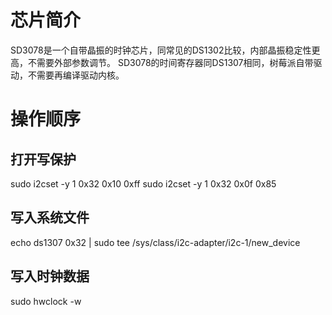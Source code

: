 

# 芯片简介
SD3078是一个自带晶振的时钟芯片，同常见的DS1302比较，内部晶振稳定性更高，不需要外部参数调节。
SD3078的时间寄存器同DS1307相同，树莓派自带驱动，不需要再编译驱动内核。

# 操作顺序

## 打开写保护
sudo i2cset -y 1 0x32 0x10 0xff
sudo i2cset -y 1 0x32 0x0f 0x85

## 写入系统文件
echo ds1307 0x32 | sudo tee  /sys/class/i2c-adapter/i2c-1/new_device

## 写入时钟数据
sudo hwclock -w
